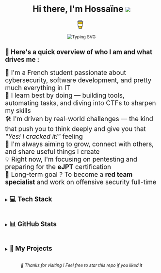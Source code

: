 <div align="center">
  <h1>Hi there, I'm Hossaïne <img src="https://media.giphy.com/media/hvRJCLFzcasrR4ia7z/giphy.gif" width="25px"> </h1>
  <p align='center'>
    <a href="https://buymeacoffee.com/1mR007"><img height="30" src="https://raw.githubusercontent.com/8bithemant/8bithemant/master/coffee.jpg?raw=true"></a>&nbsp;&nbsp;
  </p>
  <img src="https://readme-typing-svg.herokuapp.com?font=Fira+Code&pause=1000&color=70D6FF&center=true&vCenter=true&width=435&lines=Welcome+to+my+GitHub+Profile+!;Cybersecurity+Student;Scripting;Web+Development;CTF+Player" alt="Typing SVG"/>
</div>

## 👋 Here's a quick overview of who I am and what drives me :

<span style="font-size:1.5em">
🥖 I'm a French student passionate about cybersecurity, software development, and pretty much everything in IT<br>
🧠 I learn best by doing — building tools, automating tasks, and diving into CTFs to sharpen my skills<br>
🛠️ I'm driven by real-world challenges — the kind that push you to think deeply and give you that <em>"Yes! I cracked it!"</em> feeling<br>
🌱 I'm always aiming to grow, connect with others, and share useful things I create<br>
💡 Right now, I'm focusing on pentesting and preparing for the <b>eJPT</b> certification<br>
🎯 Long-term goal ? To become a <b>red team specialist</b> and work on offensive security full-time
</span>

<details>
<summary><h2 style="display: inline-block">💻 Tech Stack</h2></summary>

### 👨‍💻 Languages

<p>
    <a href="#"><img alt="Python" src="https://img.shields.io/badge/Python-14354C.svg?logo=python&logoColor=white"></a>
    <a href="#"><img alt="C" src="https://custom-icon-badges.demolab.com/badge/C-03599C.svg?logo=c-in-hexagon&logoColor=white"></a>
    <a href="#"><img alt="HTML" src="https://img.shields.io/badge/HTML-E34F26.svg?logo=html5&logoColor=white"></a>
    <a href="#"><img alt="CSS" src="https://img.shields.io/badge/CSS-1572B6.svg?logo=css3&logoColor=white"></a>
    <a href="#"><img alt="JavaScript" src="https://img.shields.io/badge/JavaScript-F7DF1E.svg?logo=javascript&logoColor=black"></a>
    <a href="#"><img alt="Markdown" src="https://img.shields.io/badge/Markdown-000000.svg?logo=markdown&logoColor=white"></a>
    <a href="#"><img alt="SQL" src="https://custom-icon-badges.demolab.com/badge/SQL-025E8C.svg?logo=database&logoColor=white"></a>
</p>

### 🧰 Frameworks and Libraries

<p>
    <a href="#"><img alt="Jinja2" src="https://img.shields.io/badge/Jinja2-B41717.svg?logo=jinja&logoColor=white"></a>
</p>

### 🗄️ Databases

<p>
    <a href="#"><img alt="MySQL" src="https://img.shields.io/badge/MySQL-4479A1.svg?logo=mysql&logoColor=white"></a>
    <a href="#"><img alt="MariaDB" src="https://img.shields.io/badge/MariaDB-003545.svg?logo=mariadb&logoColor=white"></a>
    <a href="#"><img alt="phpMyAdmin" src="https://img.shields.io/badge/phpMyAdmin-6C78AF.svg?logo=phpmyadmin&logoColor=white"></a>
</p>

### 💻 Software and Tools

<p>
    <a href="#"><img alt="Git" src="https://img.shields.io/badge/Git-F05033.svg?logo=git&logoColor=white"></a>
    <a href="#"><img alt="GitHub" src="https://img.shields.io/badge/GitHub-181717.svg?logo=github&logoColor=white"></a>
    <a href="#"><img alt="GitLab" src="https://img.shields.io/badge/GitLab-FC6D26?style=flat&logo=gitlab&logoColor=white"></a>
    <a href="#"><img alt="Visual Studio Code" src="https://img.shields.io/badge/Visual%20Studio%20Code-0078d7.svg?logo=visual-studio-code&logoColor=white"></a>
    <a href="#"><img alt="Postman" src="https://img.shields.io/badge/Postman-FF6C37?logo=postman&logoColor=white"></a>
    <a href="#"><img alt="Kali Linux" src="https://img.shields.io/badge/Kali%20Linux-557C94?style=flat&logo=kali-linux&logoColor=white"></a>
    <a href="#"><img alt="Wireshark" src="https://img.shields.io/badge/Wireshark-1679A7?style=flat&logo=wireshark&logoColor=white"></a>
    <br>
    <a href="#"><img alt="Burp Suite" src="https://img.shields.io/badge/Burp%20Suite-FF5722?style=flat&logo=burpsuite&logoColor=white"></a>
    <a href="#"><img alt="Nmap" src="https://img.shields.io/badge/Nmap-000000?style=flat&logo=nmap&logoColor=white"></a>
    <a href="#"><img alt="Pfsense" src="https://img.shields.io/badge/PfSense-212121?style=flat&logo=pfsense&logoColor=white"></a>
    <a href="#"><img alt="Cisco" src="https://img.shields.io/badge/Cisco-1BA0D7?style=flat&logo=cisco&logoColor=white"></a>
    <a href="#"><img alt="Hyper-V" src="https://img.shields.io/badge/Hyper--V-0078D7?style=flat&logo=windows&logoColor=white"></a>
    <a href="#"><img alt="VirtualBox" src="https://img.shields.io/badge/VirtualBox-183A61?style=flat&logo=virtualbox&logoColor=white"></a>
    <a href="#"><img alt="PyCharm" src="https://img.shields.io/badge/PyCharm-000000?style=flat&logo=pycharm&logoColor=white"></a>
    <br>
    <a href="#"><img alt="TryHackMe" src="https://img.shields.io/badge/TryHackMe-212C42?style=flat&logo=tryhackme&logoColor=white"></a>
    <a href="#"><img alt="Hack The Box" src="https://img.shields.io/badge/Hack%20The%20Box-9FEF00?style=flat&logo=hackthebox&logoColor=black"></a>
    <a href="#"><img alt="Root Me" src="https://img.shields.io/badge/RootMe-222222?style=flat&logoColor=white"></a>
    <a href="#"><img alt="GLPI" src="https://img.shields.io/badge/GLPI-2A4E7E?style=flat&logo=glpi&logoColor=white"></a>
    <a href="#"><img alt="Windows Server" src="https://img.shields.io/badge/Windows%20Server-0078D6?style=flat&logo=windows&logoColor=white"></a>
</p>
</details>

<details>
<summary><h2 style="display: inline-block">📊 GitHub Stats</h2></summary>

<div align="center">
  <a href="https://github.com/anuraghazra/github-readme-stats">
    <img alt="0xMR007's Github Stats" src="https://github-readme-stats.vercel.app/api/?username=0xMR007&show_icons=true&include_all_commits=true&count_private=true&theme=react&hide_border=true&bg_color=1F222E&title_color=F85D7F&icon_color=F8D866" height="192px"/>
  </a>
  <a href="https://github.com/anuraghazra/github-readme-stats">
    <img alt="0xMR007's Top Languages" src="https://github-readme-stats.vercel.app/api/top-langs/?username=0xMR007&langs_count=8&layout=compact&theme=react&hide_border=true&bg_color=1F222E&title_color=F85D7F&icon_color=F8D866" height="192px"/>
  </a>
</div>
</details>

<details>
<summary><h2 style="display: inline-block">📘 My Projects</h2></summary>

<div align="center">
  <a href="https://github.com/0xMR007/PyScanner.git">
    <img src="https://github-readme-stats.vercel.app/api/pin/?username=0xMR007&repo=PyScanner&theme=react&bg_color=1F222E&title_color=F85D7F&hide_border=true&icon_color=F8D866" width="45%" alt="PyScanner"/>
  </a>
  <a href="https://github.com/0xMR007/GenImageJS.git">
    <img src="https://github-readme-stats.vercel.app/api/pin/?username=0xMR007&repo=GenImageJS&theme=react&bg_color=1F222E&title_color=F85D7F&hide_border=true&icon_color=F8D866" width="45%" alt="GenImageJS"/>
  </a>
  <a href="https://github.com/0xMR007/GmailPilot.git">
    <img src="https://github-readme-stats.vercel.app/api/pin/?username=0xMR007&repo=GmailPilot&theme=react&bg_color=1F222E&title_color=F85D7F&hide_border=true&icon_color=F8D866" width="45%" alt="GmailPilot"/>
  </a>
</div>

<div align="center">
  <a href="https://github.com/0xMR007?tab=repositories">
    <img alt="All Repositories" title="All Repositories" src="https://custom-icon-badges.demolab.com/badge/-View%20All%20My%20Repos-1F222E?style=for-the-badge&logoColor=white&logo=repo"/>
  </a>
</div>
</details>
<br>
<div align="center">
  <i>🌟 Thanks for visiting ! Feel free to star this repo if you liked it</i>
</div>